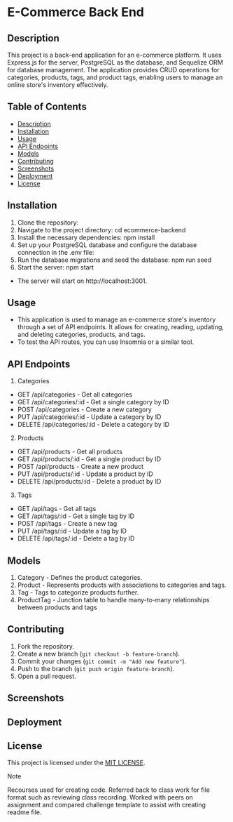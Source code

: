 # E-Commerce Back End

## Description

This project is a back-end application for an e-commerce platform. It uses Express.js for the server, PostgreSQL as the database, and Sequelize ORM for database management. The application provides CRUD operations for categories, products, tags, and product tags, enabling users to manage an online store's inventory effectively.

## Table of Contents

- [Description](#Description)
- [Installation](#installation)
- [Usage](#usage)
- [API Endpoints](#api-endpoints)
- [Models](#models)
- [Contributing](#contributing)
- [Screenshots](#screenshots)
- [Deployment](#deployment)
- [License](#license)

## Installation

1. Clone the repository:
2. Navigate to the project directory: cd ecommerce-backend
3. Install the necessary dependencies: npm install
4. Set up your PostgreSQL database and configure the database connection in the .env file:
5. Run the database migrations and seed the database: npm run seed
6. Start the server: npm start

- The server will start on http://localhost:3001.

## Usage

- This application is used to manage an e-commerce store's inventory through a set of API endpoints. It allows for creating, reading, updating, and deleting categories, products, and tags.
- To test the API routes, you can use Insomnia or a similar tool.

## API Endpoints

1. Categories

- GET /api/categories - Get all categories
- GET /api/categories/:id - Get a single category by ID
- POST /api/categories - Create a new category
- PUT /api/categories/:id - Update a category by ID
- DELETE /api/categories/:id - Delete a category by ID

2. Products

- GET /api/products - Get all products
- GET /api/products/:id - Get a single product by ID
- POST /api/products - Create a new product
- PUT /api/products/:id - Update a product by ID
- DELETE /api/products/:id - Delete a product by ID

3. Tags

- GET /api/tags - Get all tags
- GET /api/tags/:id - Get a single tag by ID
- POST /api/tags - Create a new tag
- PUT /api/tags/:id - Update a tag by ID
- DELETE /api/tags/:id - Delete a tag by ID

## Models

1. Category - Defines the product categories.
2. Product - Represents products with associations to categories and tags.
3. Tag - Tags to categorize products further.
4. ProductTag - Junction table to handle many-to-many relationships between products and tags

## Contributing

1. Fork the repository.
2. Create a new branch (`git checkout -b feature-branch`).
3. Commit your changes (`git commit -m "Add new feature"`).
4. Push to the branch (`git push origin feature-branch`).
5. Open a pull request.

## Screenshots

## Deployment

## License

This project is licensed under the [MIT LICENSE](LICENSE).

> [!NOTE]  
> Recourses used for creating code. Referred back to class work for file format such as reviewing class recording. Worked with peers on assignment and compared challenge template to assist with creating readme file.
